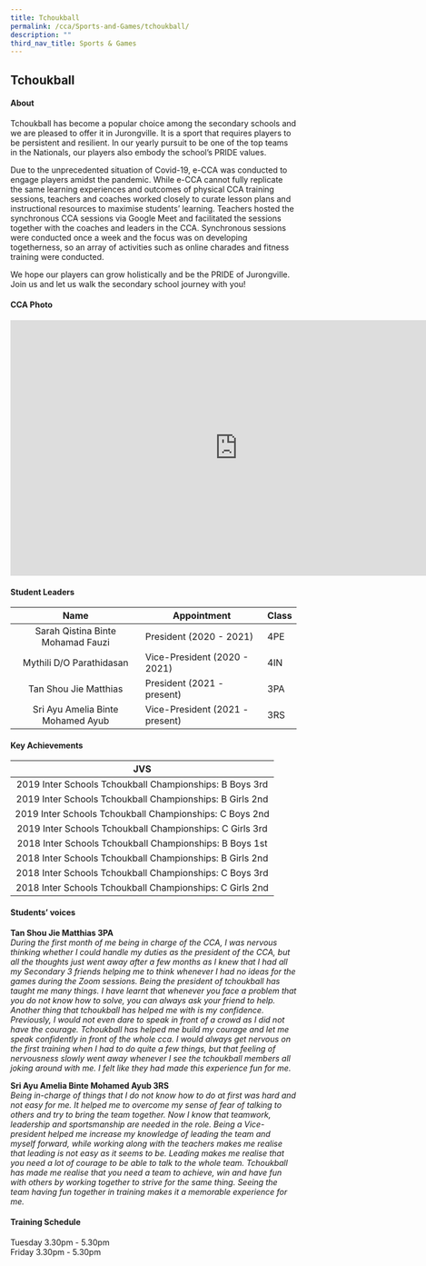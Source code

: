 ```yaml
---
title: Tchoukball
permalink: /cca/Sports-and-Games/tchoukball/
description: ""
third_nav_title: Sports & Games
---
```

## Tchoukball

#### About
Tchoukball has become a popular choice among the secondary schools and we are pleased to offer it in Jurongville. It is a sport that requires players to be persistent and resilient. In our yearly pursuit to be one of the top teams in the Nationals, our players also embody the school’s PRIDE values.  
  
Due to the unprecedented situation of Covid-19, e-CCA was conducted to engage players amidst the pandemic. While e-CCA cannot fully replicate the same learning experiences and outcomes of physical CCA training sessions, teachers and coaches worked closely to curate lesson plans and instructional resources to maximise students’ learning. Teachers hosted the synchronous CCA sessions via Google Meet and facilitated the sessions together with the coaches and leaders in the CCA. Synchronous sessions were conducted once a week and the focus was on developing togetherness, so an array of activities such as online charades and fitness training were conducted.  
  
We hope our players can grow holistically and be the PRIDE of Jurongville. Join us and let us walk the secondary school journey with you!

#### CCA Photo
<iframe allowfullscreen="true" height="450" width="800" frameborder="0" src="https://docs.google.com/presentation/d/e/2PACX-1vRBEN-7BH3mBSCZRqukpKRqe9SUVv6oKPSNyJG7hA5kopfdgcPm8-3HIfy8Ps-aUwehgq3L45PvqScI/embed?start=false&amp;loop=false&amp;delayms=3000"></iframe>

#### Student Leaders
| Name | Appointment | Class |
|:---:|---|---|
| Sarah Qistina Binte Mohamad Fauzi | President (2020 - 2021) | 4PE |
| Mythili D/O Parathidasan | Vice-President (2020 - 2021) | 4IN |
| Tan Shou Jie Matthias | President (2021 - present) | 3PA |
| Sri Ayu Amelia Binte Mohamed Ayub | Vice-President (2021 - present) | 3RS |

#### Key Achievements
| JVS |
|:---:|
| 2019 Inter Schools Tchoukball Championships: B Boys 3rd |
| 2019 Inter Schools Tchoukball Championships: B Girls 2nd |
| 2019 Inter Schools Tchoukball Championships: C Boys 2nd |
| 2019 Inter Schools Tchoukball Championships: C Girls 3rd |
| 2018 Inter Schools Tchoukball Championships: B Boys 1st |
| 2018 Inter Schools Tchoukball Championships: B Girls 2nd |
| 2018 Inter Schools Tchoukball Championships: C Boys 3rd |
| 2018 Inter Schools Tchoukball Championships: C Girls 2nd |

#### Students’ voices
**Tan Shou Jie Matthias 3PA** <br>
_During the first month of me being in charge of the CCA, I was nervous thinking whether I could handle my duties as the president of the CCA, but all the thoughts just went away after a few months as I knew that I had all my Secondary 3 friends helping me to think whenever I had no ideas for the games during the Zoom sessions. Being the president of tchoukball has taught me many things. I have learnt that whenever you face a problem that you do not know how to solve, you can always ask your friend to help. Another thing that tchoukball has helped me with is my confidence. Previously, I would not even dare to speak in front of a crowd as I did not have the courage. Tchoukball has helped me build my courage and let me speak confidently in front of the whole cca. I would always get nervous on the first training when I had to do quite a few things, but that feeling of nervousness slowly went away whenever I see the tchoukball members all joking around with me. I felt like they had made this experience fun for me._  
  
**Sri Ayu Amelia Binte Mohamed Ayub 3RS** <br>
_Being in-charge of things that I do not know how to do at first was hard and not easy for me. It helped me to overcome my sense of fear of talking to others and try to bring the team together. Now I know that teamwork, leadership and sportsmanship are needed in the role. Being a Vice-president helped me increase my knowledge of leading the team and myself forward, while working along with the teachers makes me realise that leading is not easy as it seems to be. Leading makes me realise that you need a lot of courage to be able to talk to the whole team. Tchoukball has made me realise that you need a team to achieve, win and have fun with others by working together to strive for the same thing. Seeing the team having fun together in training makes it a memorable experience for me._  

#### Training Schedule
Tuesday 3.30pm - 5.30pm<br>
Friday 3.30pm - 5.30pm
